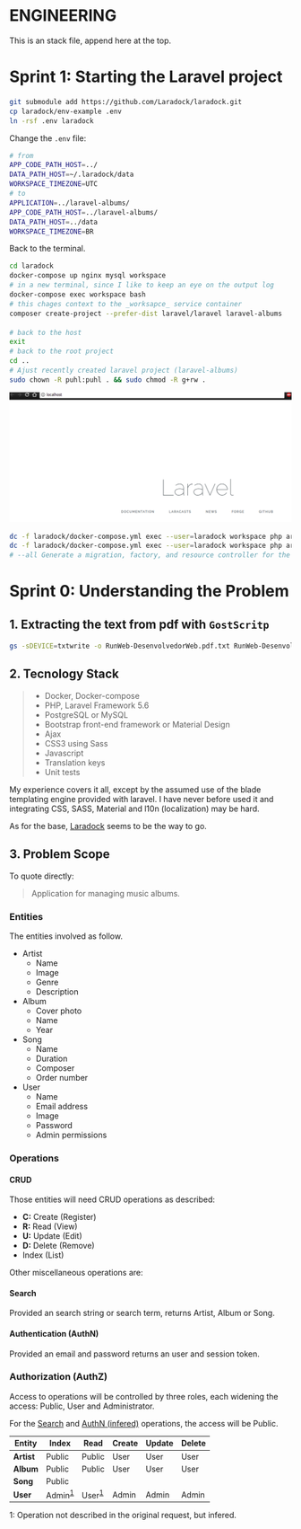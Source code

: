 ENGINEERING
===========
This is an stack file, append here at the top.

# Sprint 1: Starting the Laravel project

```sh
git submodule add https://github.com/Laradock/laradock.git
cp laradock/env-example .env
ln -rsf .env laradock
```

Change the `.env` file:
```sh
# from
APP_CODE_PATH_HOST=../
DATA_PATH_HOST=~/.laradock/data
WORKSPACE_TIMEZONE=UTC
# to
APPLICATION=../laravel-albums/
APP_CODE_PATH_HOST=../laravel-albums/
DATA_PATH_HOST=../data
WORKSPACE_TIMEZONE=BR
```

Back to the terminal.
```sh
cd laradock
docker-compose up nginx mysql workspace
# in a new terminal, since I like to keep an eye on the output log
docker-compose exec workspace bash
# this chages context to the _worksapce_ service container
composer create-project --prefer-dist laravel/laravel laravel-albums

# back to the host
exit
# back to the root project
cd ..
# Ajust recently created laravel project (laravel-albums)
sudo chown -R puhl:puhl . && sudo chmod -R g+rw .
```

![check the browser](engineering/localhost_2018-08-10_17-35-25.png)

```sh
dc -f laradock/docker-compose.yml exec --user=laradock workspace php artisan make:auth
dc -f laradock/docker-compose.yml exec --user=laradock workspace php artisan  make:model --all Artist
# --all Generate a migration, factory, and resource controller for the model
```

# Sprint 0: Understanding the Problem

## 1. Extracting the text from pdf with `GostScritp`

```sh
gs -sDEVICE=txtwrite -o RunWeb-DesenvolvedorWeb.pdf.txt RunWeb-DesenvolvedorWeb.pdf
```

## 2. Tecnology Stack

> - Docker, Docker-compose
> - PHP, Laravel Framework 5.6
> - PostgreSQL or MySQL
> - Bootstrap front-end framework or Material Design
> - Ajax
> - CSS3 using Sass
> - Javascript
> - Translation keys
> - Unit tests

My experience covers it all, except by the assumed use of the blade templating engine
provided with laravel. I have never before used it and integrating CSS, SASS, Material and l10n (localization) may be hard.

As for the base, [Laradock](http://laradock.io/) seems to be the way to go.

## 3. Problem Scope

To quote directly:
> Application for managing music albums.

### Entities

The entities involved as follow.
- Artist
  - Name
  - Image
  - Genre
  - Description
- Album
  - Cover photo
  - Name
  - Year
- Song
  - Name
  - Duration
  - Composer
  - Order number
- User
  - Name
  - Email address
  - Image
  - Password
  - Admin permissions

### Operations

#### CRUD
Those entities will need CRUD operations as described:
- **C:** Create (Register)
- **R:** Read (View)
- **U:** Update (Edit)
- **D:** Delete (Remove)
- Index (List)

Other miscellaneous operations are:
#### Search
Provided an search string or search term, returns Artist, Album or Song.

#### Authentication (AuthN)
Provided an email and password returns an user and session token.

### Authorization (AuthZ)

Access to operations will be controlled by three roles, each widening the access: Public, User and Administrator.

For the [Search](#Search) and [AuthN (infered)](#authn) operations, the access will be Public.

| Entity        | Index     | Read      | Create    | Update    | Delete    |
|---------------|-----------|-----------|-----------|-----------|-----------|
| **Artist**    | Public    | Public    | User      | User      | User      |
| **Album**     | Public    | Public    | User      | User      | User      |
| **Song**      | Public    |           |           |           |           |
| **User**      | Admin<sup>[1](#n1) | User<sup>[1](#n1) | Admin | Admin | Admin |
<a name="n1">1</a>: Operation not described in the original request, but infered.
